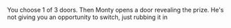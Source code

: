 You choose 1 of 3 doors. Then Monty opens a door revealing the prize. He's not giving you an opportunity to switch, just rubbing it in

